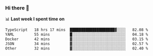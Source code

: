 ### Hi there 👋

<!--
**DBvc/DBvc** is a ✨ _special_ ✨ repository because its `README.md` (this file) appears on your GitHub profile.

Here are some ideas to get you started:

- 🔭 I’m currently working on ...
- 🌱 I’m currently learning ...
- 👯 I’m looking to collaborate on ...
- 🤔 I’m looking for help with ...
- 💬 Ask me about ...
- 📫 How to reach me: ...
- 😄 Pronouns: ...
- ⚡ Fun fact: ...
-->

📊 **Last week I spent time on**
<!--START_SECTION:waka-->

```txt
TypeScript   18 hrs 17 mins  ████████████████████▓░░░░   82.08 %
YAML         55 mins         █░░░░░░░░░░░░░░░░░░░░░░░░   04.18 %
Docker       42 mins         ▓░░░░░░░░░░░░░░░░░░░░░░░░   03.15 %
JSON         34 mins         ▓░░░░░░░░░░░░░░░░░░░░░░░░   02.57 %
Other        32 mins         ▓░░░░░░░░░░░░░░░░░░░░░░░░   02.40 %
```

<!--END_SECTION:waka-->
